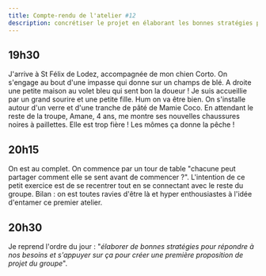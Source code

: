 ```yaml
---
title: Compte-rendu de l'atelier #12
description: concrétiser le projet en élaborant les bonnes stratégies pour répondre à nos besoins
---
```



## 19h30
J'arrive à St Félix de Lodez, accompagnée de mon chien Corto. On s'engage au bout d'une impasse qui donne sur un champs de blé.
A droite une petite maison au volet bleu qui sent bon la doueur ! Je suis accueillie par un grand sourire et une petite fille. Hum on va être bien.
On s'installe autour d'un verre et d'une tranche de pâté de Mamie Coco. En attendant le reste de la troupe, Amane, 4 ans, me montre ses nouvelles chaussures noires à paillettes. Elle est trop fière ! 
Les mômes ça donne la pêche !

## 20h15 
On est au complet. On commence par un tour de table "chacune peut partager comment elle se sent avant de commencer ?". L'intention de ce petit exercice
est de se recentrer tout en se connectant avec le reste du groupe. Bilan : on est toutes ravies d'être là et hyper enthousiastes à l'idée d'entamer ce premier atelier.

## 20h30
Je reprend l'ordre du jour : "*élaborer de bonnes stratégies pour répondre à nos besoins et s'appuyer sur ça pour créer une première proposition de projet du groupe*".
